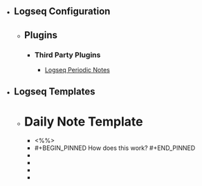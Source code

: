 - ## Logseq Configuration
	- ## Plugins
		- ### Third Party Plugins
			- [Logseq Periodic Notes](https://github.com/brendonscript/logseq-periodic-notes)
- ## Logseq Templates
	- # Daily Note Template
		- <%%>
		- #+BEGIN_PINNED
		  How does this work?
		  #+END_PINNED
		-
		-
		-
		-